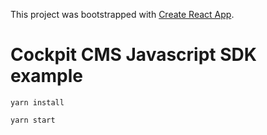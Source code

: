 This project was bootstrapped with [Create React App](https://github.com/facebookincubator/create-react-app).

# Cockpit CMS Javascript SDK example

```
yarn install
```


```
yarn start
```
